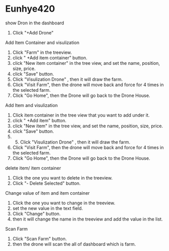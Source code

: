 # Eunhye420

show Dron in the dashboard
  1) Click "+Add Drone"

Add Item Container and visulization
  1) Click "Farm" in the treeview. 
  2) click " +Add item container" button. 
  3) click "New item container" in the tree view, and set the name, position, size, price.
  4) click "Save" button.
  5) Click "Visulization Drone" , then it will draw the farm.
  6) Click "Visit Farm", then the drone will move back and force for 4 times in the selected farm.
  7) Click "Go Home", then the Drone will go back to the Drone House. 

Add Item and visulization
  1) Click item container in the tree view that you want to add under it. 
  2) click " +Add item" button. 
  3) click "New item" in the tree view, and set the name, position, size, price.
  4) click "Save" button.
  5)  5) Click "Visulization Drone" , then it will draw the farm.
  6) Click "Visit Farm", then the drone will move back and force for 4 times in the selected farm.
  7) Click "Go Home", then the Drone will go back to the Drone House. 

delete item/ item container 
  1) Click the one you want to delete in the treeview.
  2) Click "- Delete Selected" button.

Change value of item and item container
  1) Click the one you want to change in the treeview.
  2) set the new value in the text field.
  3) Click "Change" button.
  4) then it will change the name in the treeview and add the value in the list.

Scan Farm
  1) Click "Scan Farm" button.
  2) then the drone will scan the all of dashboard which is farm. 

